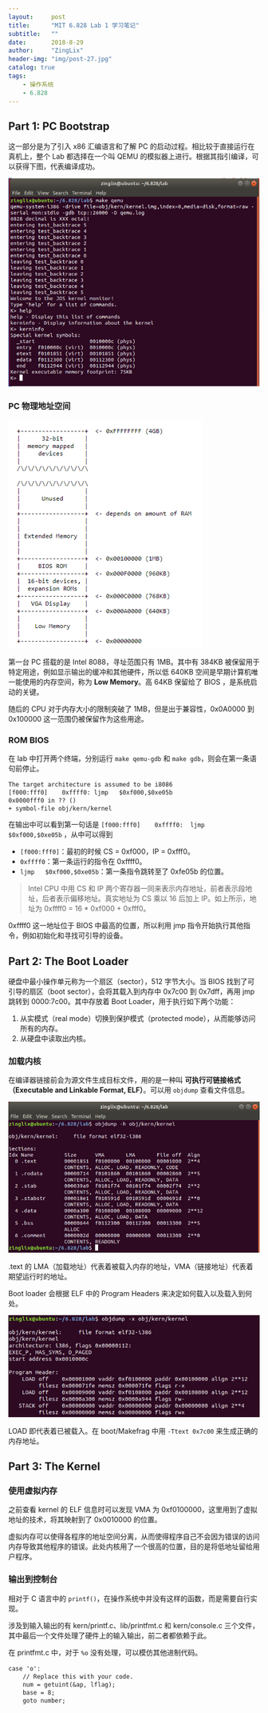 ```yaml
---
layout:     post
title:      "MIT 6.828 Lab 1 学习笔记"
subtitle:   ""
date:       2018-8-29
author:     "ZingLix"
header-img: "img/post-27.jpg"
catalog: true
tags:
    - 操作系统
    - 6.828
---
```


## Part 1: PC Bootstrap

这一部分是为了引入 x86 汇编语言和了解 PC 的启动过程。相比较于直接运行在真机上，整个 Lab 都选择在一个叫 QEMU 的模拟器上进行。根据其指引编译，可以获得下图，代表编译成功。

![](/img/in-post/MIT-6.828/Lab-1-1.png)

### PC 物理地址空间

![](/img/in-post/MIT-6.828/Lab-1-2.png)

第一台 PC 搭载的是 Intel 8088，寻址范围只有 1MB。其中有 384KB 被保留用于特定用途，例如显示输出的缓冲和其他硬件，所以低 640KB 空间是早期计算机唯一能使用的内存空间，称为 **Low Memory**。高 64KB 保留给了 BIOS ，是系统启动的关键。

随后的 CPU 对于内存大小的限制突破了 1MB，但是出于兼容性，0x0A0000 到 0x100000 这一范围仍被保留作为这些用途。

### ROM BIOS

在 lab 中打开两个终端，分别运行 `make qemu-gdb` 和 `make gdb`，则会在第一条语句前停止。

```
The target architecture is assumed to be i8086
[f000:fff0]    0xffff0:	ljmp   $0xf000,$0xe05b
0x0000fff0 in ?? ()
+ symbol-file obj/kern/kernel
```

在输出中可以看到第一句话是 `[f000:fff0]    0xffff0:	ljmp   $0xf000,$0xe05b` ，从中可以得到

- `[f000:fff0]`：最初的时候 CS = 0xf000，IP = 0xfff0。
- `0xffff0`：第一条运行的指令在 0xffff0。
- `ljmp   $0xf000,$0xe05b`：第一条指令跳转至了 0xfe05b 的位置。

> Intel CPU 中用 CS 和 IP 两个寄存器一同来表示内存地址，前者表示段地址，后者表示偏移地址。真实地址为 CS 乘以 16 后加上 IP。如上所示，地址为 0xffff0 = 16 * 0xf000 + 0xfff0。

0xffff0 这一地址位于 BIOS 中最高的位置，所以利用 jmp 指令开始执行其他指令，例如初始化和寻找可引导的设备。

## Part 2: The Boot Loader

硬盘中最小操作单元称为一个扇区（sector），512 字节大小。当 BIOS 找到了可引导的扇区（boot sector），会将其载入到内存中 0x7c00 到 0x7dff，再用 jmp 跳转到 0000:7c00。其中存放着 Boot Loader，用于执行如下两个功能：

1. 从实模式（real mode）切换到保护模式（protected mode），从而能够访问所有的内存。
2. 从硬盘中读取出内核。

### 加载内核

在编译器链接前会为源文件生成目标文件，用的是一种叫 **可执行可链接格式（Executable and Linkable Format, ELF）**。可以用 `objdump` 查看文件信息。

![](/img/in-post/MIT-6.828/Lab-1-4.png)

.text 的 LMA（加载地址）代表着被载入内存的地址，VMA（链接地址）代表着期望运行时的地址。

Boot loader 会根据 ELF 中的 Program Headers 来决定如何载入以及载入到何处。

![](/img/in-post/MIT-6.828/Lab-1-5.png)

LOAD 即代表着已被载入。在 boot/Makefrag 中用 `-Ttext 0x7c00` 来生成正确的内存地址。

## Part 3: The Kernel

### 使用虚拟内存

之前查看 kernel 的 ELF 信息时可以发现 VMA 为 0xf0100000，这里用到了虚拟地址的技术，将其映射到了 0x0010000 的位置。

虚拟内存可以使得各程序的地址空间分离，从而使得程序自己不会因为错误的访问内存导致其他程序的错误。此处内核用了一个很高的位置，目的是将低地址留给用户程序。

### 输出到控制台

相对于 C 语言中的 `printf()`，在操作系统中并没有这样的函数，而是需要自行实现。

涉及到输入输出的有 kern/printf.c、lib/printfmt.c 和 kern/console.c 三个文件，其中最后一个文件处理了硬件上的输入输出，前二者都依赖于此。

在 printfmt.c 中，对于 `%o` 没有处理，可以模仿其他进制代码。

```
case 'o':
    // Replace this with your code.
    num = getuint(&ap, lflag);
    base = 8;
    goto number;
```